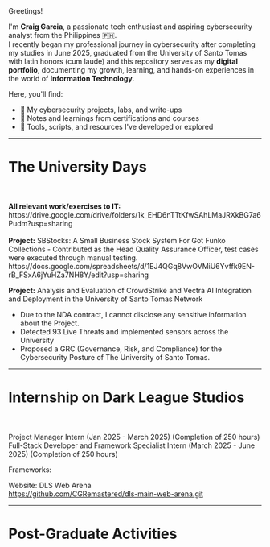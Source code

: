 <html>
<head>
Greetings!


I'm **Craig Garcia**, a passionate tech enthusiast and aspiring cybersecurity analyst from the Philippines 🇵🇭.  
I recently began my professional journey in cybersecurity after completing my studies in June 2025, graduated from the University of Santo Tomas with latin honors (cum laude)
and this repository serves as my **digital portfolio**, documenting my growth, learning, and hands-on experiences in the world of **Information Technology**.

Here, you'll find:
- 🧠 My cybersecurity projects, labs, and write-ups  
- 🔐 Notes and learnings from certifications and courses  
- 🧰 Tools, scripts, and resources I've developed or explored

</head>

----------------------------------------------------------------------------------------------------------------------------------
<body>
<h1>The University Days</h1>
<br>
<br>
<b>All relevant work/exercises to IT:</b> https://drive.google.com/drive/folders/1k_EHD6nTTtKfwSAhLMaJRXkBG7a6Pudm?usp=sharing
<br>
<br>
<b>Project:</b> SBStocks: A Small Business Stock System For Got Funko Collections
- Contributed as the Head Quality Assurance Officer, test cases were executed through manual testing.
 <br>
 https://docs.google.com/spreadsheets/d/1EJ4QGq8VwOVMiU6Yvffk9EN-rB_FSxA6jYuHZa7NH8Y/edit?usp=sharing
   
<b>Project:</b> Analysis and Evaluation of CrowdStrike and Vectra AI Integration and Deployment in the University of Santo Tomas Network
- Due to the NDA contract, I cannot disclose any sensitive information about the Project.
- Detected 93 Live Threats and implemented sensors across the University
- Proposed a GRC (Governance, Risk, and Compliance) for the Cybersecurity Posture of The University of Santo Tomas.

----------------------------------------------------------------------------------------------------------------------------------
<h1>Internship on Dark League Studios</h1>
<br>
<br>
Project Manager Intern (Jan 2025 - March 2025) (Completion of 250 hours)
<br>
Full-Stack Developer and Framework Specialist Intern (March 2025 - June 2025) (Completion of 250 hours)

Frameworks: 

Website: DLS Web Arena
<br>
https://github.com/CGRemastered/dls-main-web-arena.git

----------------------------------------------------------------------------------------------------------------------------------

<h1>Post-Graduate Activities</h1>
<br>
</body>
